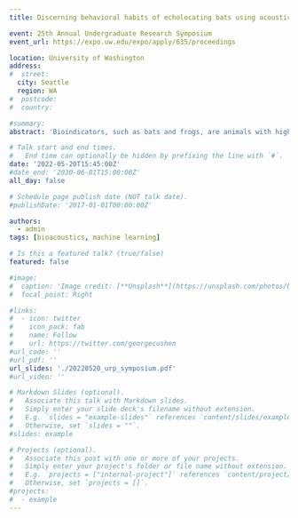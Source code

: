```yaml
---
title: Discerning behavioral habits of echolocating bats using acoustical and computational methods

event: 25th Annual Undergraduate Research Symposium
event_url: https://expo.uw.edu/expo/apply/635/proceedings

location: University of Washington
address:
#  street: 
  city: Seattle
  region: WA
#  postcode: 
#  country: 

#summary: 
abstract: 'Bioindicators, such as bats and frogs, are animals with high sensitivity to environmental conditions. Monitoring the collective behavior of these animals is critical in understanding the health of the environment. Monitoring strategies target a shared behavioral trait to observe an animal groups’ presence or absence. To monitor bats, the trait that is most useful is their ability to echolocate. Bats use echolocation to navigate their surroundings and hunt insects by producing high frequency calls and listening for their echoes. This allows them to be acoustically monitored using microphones to capture their activity in the form of echolocation calls. These large volumes of acoustic data can be extremely useful in studying individual and collective behaviors. This is where the field of acoustics and computation can be merged to develop efficient and scalable monitoring methods for discerning bat behavioral patterns. In this work, I collected passive acoustic monitoring data in the Union Bay Natural Area during Fall 2021 and evaluated the performance of multiple automatic detection algorithms. I plan to present preliminary results from applying different algorithms and discuss future data collection and analysis efforts.'

# Talk start and end times.
#   End time can optionally be hidden by prefixing the line with `#`.
date: '2022-05-20T15:45:00Z'
#date_end: '2030-06-01T15:00:00Z'
all_day: false

# Schedule page publish date (NOT talk date).
#publishDate: '2017-01-01T00:00:00Z'

authors: 
  - admin
tags: [bioacoustics, machine learning]

# Is this a featured talk? (true/false)
featured: false

#image:
#  caption: 'Image credit: [**Unsplash**](https://unsplash.com/photos/bzdhc5b3Bxs)'
#  focal_point: Right

#links:
#  - icon: twitter
#    icon_pack: fab
#    name: Follow
#    url: https://twitter.com/georgecushen
#url_code: ''
#url_pdf: ''
url_slides: './20220520_urp_symposium.pdf'
#url_video: ''

# Markdown Slides (optional).
#   Associate this talk with Markdown slides.
#   Simply enter your slide deck's filename without extension.
#   E.g. `slides = "example-slides"` references `content/slides/example-slides.md`.
#   Otherwise, set `slides = ""`.
#slides: example

# Projects (optional).
#   Associate this post with one or more of your projects.
#   Simply enter your project's folder or file name without extension.
#   E.g. `projects = ["internal-project"]` references `content/project/deep-learning/index.md`.
#   Otherwise, set `projects = []`.
#projects:
#  - example
---
```

